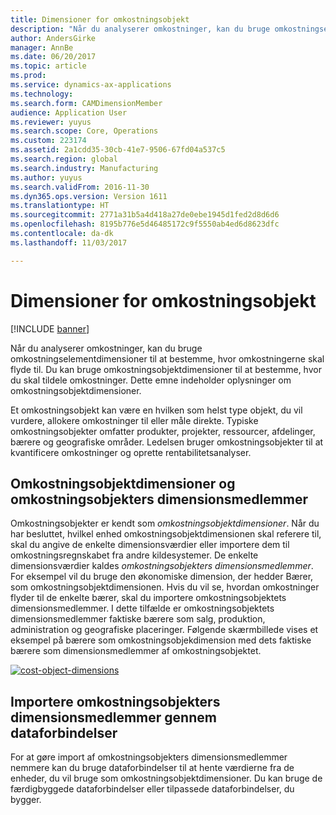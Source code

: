 ```yaml
---
title: Dimensioner for omkostningsobjekt
description: "Når du analyserer omkostninger, kan du bruge omkostningselementdimensioner til at bestemme, hvor omkostningerne skal flyde til. Du kan bruge omkostningsobjektdimensioner til at bestemme, hvor du skal tildele omkostninger. Dette emne indeholder oplysninger om omkostningsobjektdimensioner."
author: AndersGirke
manager: AnnBe
ms.date: 06/20/2017
ms.topic: article
ms.prod: 
ms.service: dynamics-ax-applications
ms.technology: 
ms.search.form: CAMDimensionMember
audience: Application User
ms.reviewer: yuyus
ms.search.scope: Core, Operations
ms.custom: 223174
ms.assetid: 2a1cdd35-30cb-41e7-9506-67fd04a537c5
ms.search.region: global
ms.search.industry: Manufacturing
ms.author: yuyus
ms.search.validFrom: 2016-11-30
ms.dyn365.ops.version: Version 1611
ms.translationtype: HT
ms.sourcegitcommit: 2771a31b5a4d418a27de0ebe1945d1fed2d8d6d6
ms.openlocfilehash: 8195b776e5d46485172c9f5550ab4ed6d8623dfc
ms.contentlocale: da-dk
ms.lasthandoff: 11/03/2017

---
```


# <a name="cost-object-dimensions"></a>Dimensioner for omkostningsobjekt

[!INCLUDE [banner](../includes/banner.md)]

Når du analyserer omkostninger, kan du bruge omkostningselementdimensioner til at bestemme, hvor omkostningerne skal flyde til. Du kan bruge omkostningsobjektdimensioner til at bestemme, hvor du skal tildele omkostninger. Dette emne indeholder oplysninger om omkostningsobjektdimensioner.

Et omkostningsobjekt kan være en hvilken som helst type objekt, du vil vurdere, allokere omkostninger til eller måle direkte. Typiske omkostningsobjekter omfatter produkter, projekter, ressourcer, afdelinger, bærere og geografiske områder. Ledelsen bruger omkostningsobjekter til at kvantificere omkostninger og oprette rentabilitetsanalyser.

## <a name="cost-object-dimensions-and-cost-object-dimension-members"></a>Omkostningsobjektdimensioner og omkostningsobjekters dimensionsmedlemmer
Omkostningsobjekter er kendt som *omkostningsobjektdimensioner*. Når du har besluttet, hvilkel enhed omkostningsobjektdimensionen skal referere til, skal du angive de enkelte dimensionsværdier eller importere dem til omkostningsregnskabet fra andre kildesystemer. De enkelte dimensionsværdier kaldes *omkostningsobjekters dimensionsmedlemmer*. For eksempel vil du bruge den økonomiske dimension, der hedder Bærer, som omkostningsobjektdimensionen. Hvis du vil se, hvordan omkostninger flyder til de enkelte bærer, skal du importere omkostningsobjektets dimensionsmedlemmer. I dette tilfælde er omkostningsobjektets dimensionsmedlemmer faktiske bærere som salg, produktion, administration og geografiske placeringer. Følgende skærmbillede vises et eksempel på bærere som omkostningsobjekdimension med dets faktiske bærere som dimensionsmedlemmer af omkostningsobjektet. 

[![cost-object-dimensions](./media/cost-object-dimensions.png)](./media/cost-object-dimensions.png)

## <a name="import-cost-object-dimension-members-through-data-connectors"></a>Importere omkostningsobjekters dimensionsmedlemmer gennem dataforbindelser
For at gøre import af omkostningsobjekters dimensionsmedlemmer nemmere kan du bruge dataforbindelser til at hente værdierne fra de enheder, du vil bruge som omkostningsobjektdimensioner. Du kan bruge de færdigbyggede dataforbindelser eller tilpassede dataforbindelser, du bygger.




